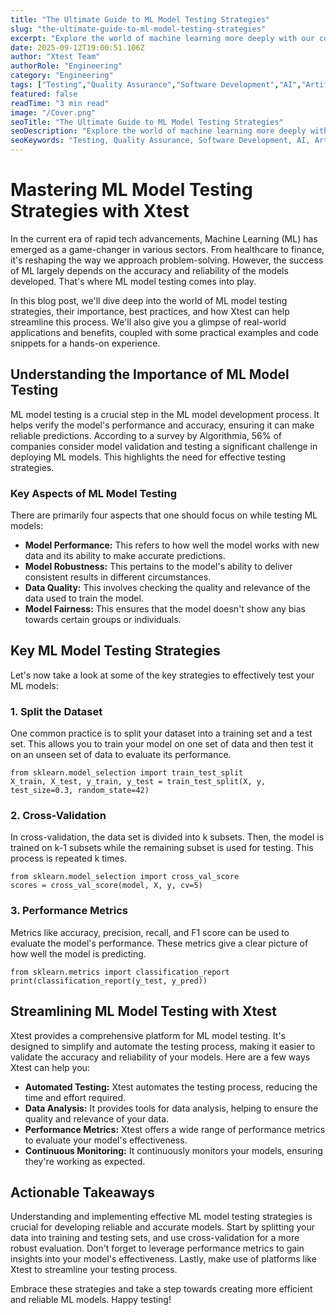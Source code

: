 ```yaml
---
title: "The Ultimate Guide to ML Model Testing Strategies"
slug: "the-ultimate-guide-to-ml-model-testing-strategies"
excerpt: "Explore the world of machine learning more deeply with our comprehensive guide on ML Model Testing Strategies. Unveil the secrets of creating more effective, robust, and reliable machine learning models. Click to delve into the various testing strategies that can make your AI applications more accurate and efficient."
date: 2025-09-12T19:00:51.106Z
author: "Xtest Team"
authorRole: "Engineering"
category: "Engineering"
tags: ["Testing","Quality Assurance","Software Development","AI","Artificial Intelligence"]
featured: false
readTime: "3 min read"
image: "/Cover.png"
seoTitle: "The Ultimate Guide to ML Model Testing Strategies"
seoDescription: "Explore the world of machine learning more deeply with our comprehensive guide on ML Model Testing Strategies. Unveil the secrets of creating more effective, robust, and reliable machine learning models. Click to delve into the various testing strategies that can make your AI applications more accurate and efficient."
seoKeywords: "Testing, Quality Assurance, Software Development, AI, Artificial Intelligence"
---
```


# Mastering ML Model Testing Strategies with Xtest

In the current era of rapid tech advancements, Machine Learning (ML) has emerged as a game-changer in various sectors. From healthcare to finance, it's reshaping the way we approach problem-solving. However, the success of ML largely depends on the accuracy and reliability of the models developed. That's where ML model testing comes into play.

In this blog post, we'll dive deep into the world of ML model testing strategies, their importance, best practices, and how Xtest can help streamline this process. We'll also give you a glimpse of real-world applications and benefits, coupled with some practical examples and code snippets for a hands-on experience.

## Understanding the Importance of ML Model Testing

ML model testing is a crucial step in the ML model development process. It helps verify the model's performance and accuracy, ensuring it can make reliable predictions. According to a survey by Algorithmia, 56% of companies consider model validation and testing a significant challenge in deploying ML models. This highlights the need for effective testing strategies.

### Key Aspects of ML Model Testing

There are primarily four aspects that one should focus on while testing ML models:

*   **Model Performance:** This refers to how well the model works with new data and its ability to make accurate predictions.
*   **Model Robustness:** This pertains to the model's ability to deliver consistent results in different circumstances.
*   **Data Quality:** This involves checking the quality and relevance of the data used to train the model.
*   **Model Fairness:** This ensures that the model doesn't show any bias towards certain groups or individuals.

## Key ML Model Testing Strategies

Let's now take a look at some of the key strategies to effectively test your ML models:

### 1\. Split the Dataset

One common practice is to split your dataset into a training set and a test set. This allows you to train your model on one set of data and then test it on an unseen set of data to evaluate its performance.

```
from sklearn.model_selection import train_test_split
X_train, X_test, y_train, y_test = train_test_split(X, y, test_size=0.3, random_state=42)
```

### 2\. Cross-Validation

In cross-validation, the data set is divided into k subsets. Then, the model is trained on k-1 subsets while the remaining subset is used for testing. This process is repeated k times.

```
from sklearn.model_selection import cross_val_score
scores = cross_val_score(model, X, y, cv=5)
```

### 3\. Performance Metrics

Metrics like accuracy, precision, recall, and F1 score can be used to evaluate the model's performance. These metrics give a clear picture of how well the model is predicting.

```
from sklearn.metrics import classification_report
print(classification_report(y_test, y_pred))
```

## Streamlining ML Model Testing with Xtest

Xtest provides a comprehensive platform for ML model testing. It's designed to simplify and automate the testing process, making it easier to validate the accuracy and reliability of your models. Here are a few ways Xtest can help you:

*   **Automated Testing:** Xtest automates the testing process, reducing the time and effort required.
*   **Data Analysis:** It provides tools for data analysis, helping to ensure the quality and relevance of your data.
*   **Performance Metrics:** Xtest offers a wide range of performance metrics to evaluate your model's effectiveness.
*   **Continuous Monitoring:** It continuously monitors your models, ensuring they're working as expected.

## Actionable Takeaways

Understanding and implementing effective ML model testing strategies is crucial for developing reliable and accurate models. Start by splitting your data into training and testing sets, and use cross-validation for a more robust evaluation. Don't forget to leverage performance metrics to gain insights into your model's effectiveness. Lastly, make use of platforms like Xtest to streamline your testing process.

Embrace these strategies and take a step towards creating more efficient and reliable ML models. Happy testing!